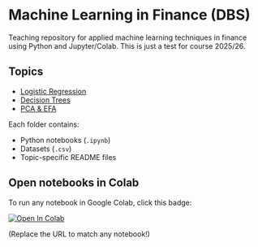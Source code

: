 # Machine Learning in Finance (DBS)

Teaching repository for applied machine learning techniques in finance using Python and Jupyter/Colab.
This is just a test for course 2025/26.

## Topics

- [Logistic Regression](logistic_regression/)
- [Decision Trees](decision_trees/)
- [PCA & EFA](pca_efa/)

Each folder contains:
- Python notebooks (`.ipynb`)
- Datasets (`.csv`)
- Topic-specific README files

## Open notebooks in Colab

To run any notebook in Google Colab, click this badge:

[![Open In Colab](https://colab.research.google.com/assets/colab-badge.svg)](https://colab.research.google.com/github/JonPaulBIlbao/ML-Finance-DBS/blob/main/decision_trees/Titanic_CART.ipynb)

(Replace the URL to match any notebook!)

